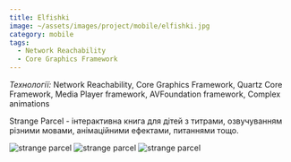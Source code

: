 ```yaml
---
title: Elfishki
image: ~/assets/images/project/mobile/elfishki.jpg
category: mobile
tags:
  - Network Reachability
  - Core Graphics Framework
---
```


*Технології:* Network Reachability, Core Graphics Framework, Quartz Core Framework, Media Player framework, AVFoundation framework, Complex animations

Strange Parcel - інтерактивна книга для дітей з титрами, озвучуванням різними мовами, анімаційними ефектами, питаннями тощо.

![strange parcel](~/assets/images/project/mobile/strange-1.png)
![strange parcel](~/assets/images/project/mobile/strange-2.png)
![strange parcel](~/assets/images/project/mobile/strange-3.png)
